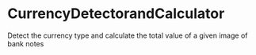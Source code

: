 # CurrencyDetectorandCalculator
Detect the currency type and calculate the total value of a given image of bank notes
